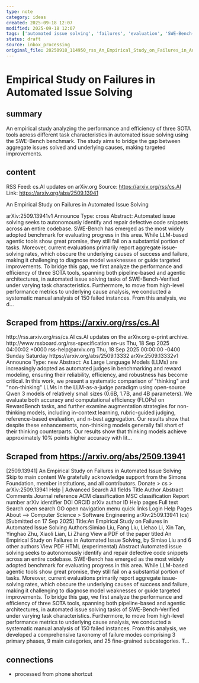 ```yaml
---
type: note
category: ideas
created: 2025-09-18 12:07
modified: 2025-09-18 12:07
tags: ['automated issue solving', 'failures', 'evaluation', 'SWE-Bench-Verified']
status: draft
source: inbox_processing
original_file: 20250918_114950_rss_An_Empirical_Study_on_Failures_in_Automated_Issue_.txt
---
```


# Empirical Study on Failures in Automated Issue Solving

## summary
An empirical study analyzing the performance and efficiency of three SOTA tools across different task characteristics in automated issue solving using the SWE-Bench benchmark. The study aims to bridge the gap between aggregate issues solved and underlying causes, making targeted improvements.

## content
RSS Feed: cs.AI updates on arXiv.org
Source: https://arxiv.org/rss/cs.AI
Link: https://arxiv.org/abs/2509.13941

An Empirical Study on Failures in Automated Issue Solving

arXiv:2509.13941v1 Announce Type: cross Abstract: Automated issue solving seeks to autonomously identify and repair defective code snippets across an entire codebase. SWE-Bench has emerged as the most widely adopted benchmark for evaluating progress in this area. While LLM-based agentic tools show great promise, they still fail on a substantial portion of tasks. Moreover, current evaluations primarily report aggregate issue-solving rates, which obscure the underlying causes of success and failure, making it challenging to diagnose model weaknesses or guide targeted improvements. To bridge this gap, we first analyze the performance and efficiency of three SOTA tools, spanning both pipeline-based and agentic architectures, in automated issue solving tasks of SWE-Bench-Verified under varying task characteristics. Furthermore, to move from high-level performance metrics to underlying cause analysis, we conducted a systematic manual analysis of 150 failed instances. From this analysis, we d...

## Scraped from https://arxiv.org/rss/cs.AI
<?xml version='1.0' encoding='UTF-8'?>
<rss xmlns:arxiv="http://arxiv.org/schemas/atom" xmlns:dc="http://purl.org/dc/elements/1.1/" xmlns:atom="http://www.w3.org/2005/Atom" xmlns:content="http://purl.org/rss/1.0/modules/content/" version="2.0">
  <channel>
    <title>cs.AI updates on arXiv.org</title>
    <link>http://rss.arxiv.org/rss/cs.AI</link>
    <description>cs.AI updates on the arXiv.org e-print archive.</description>
    <atom:link href="http://rss.arxiv.org/rss/cs.AI" rel="self" type="application/rss+xml"/>
    <docs>http://www.rssboard.org/rss-specification</docs>
    <language>en-us</language>
    <lastBuildDate>Thu, 18 Sep 2025 04:00:02 +0000</lastBuildDate>
    <managingEditor>rss-help@arxiv.org</managingEditor>
    <pubDate>Thu, 18 Sep 2025 00:00:00 -0400</pubDate>
    <skipDays>
      <day>Sunday</day>
      <day>Saturday</day>
    </skipDays>
    <item>
      <title>Explicit Reasoning Makes Better Judges: A Systematic Study on Accuracy, Efficiency, and Robustness</title>
      <link>https://arxiv.org/abs/2509.13332</link>
      <description>arXiv:2509.13332v1 Announce Type: new 
Abstract: As Large Language Models (LLMs) are increasingly adopted as automated judges in benchmarking and reward modeling, ensuring their reliability, efficiency, and robustness has become critical. In this work, we present a systematic comparison of "thinking" and "non-thinking" LLMs in the LLM-as-a-judge paradigm using open-source Qwen 3 models of relatively small sizes (0.6B, 1.7B, and 4B parameters). We evaluate both accuracy and computational efficiency (FLOPs) on RewardBench tasks, and further examine augmentation strategies for non-thinking models, including in-context learning, rubric-guided judging, reference-based evaluation, and n-best aggregation. Our results show that despite these enhancements, non-thinking models generally fall short of their thinking counterparts. Our results show that thinking models achieve approximately 10% points higher accuracy with lit...


## Scraped from https://arxiv.org/abs/2509.13941
[2509.13941] An Empirical Study on Failures in Automated Issue Solving Skip to main content We gratefully acknowledge support from the Simons Foundation, member institutions, and all contributors. Donate &gt; cs &gt; arXiv:2509.13941 Help | Advanced Search All fields Title Author Abstract Comments Journal reference ACM classification MSC classification Report number arXiv identifier DOI ORCID arXiv author ID Help pages Full text Search open search GO open navigation menu quick links Login Help Pages About --> Computer Science > Software Engineering arXiv:2509.13941 (cs) [Submitted on 17 Sep 2025] Title:An Empirical Study on Failures in Automated Issue Solving Authors:Simiao Liu, Fang Liu, Liehao Li, Xin Tan, Yinghao Zhu, Xiaoli Lian, Li Zhang View a PDF of the paper titled An Empirical Study on Failures in Automated Issue Solving, by Simiao Liu and 6 other authors View PDF HTML (experimental) Abstract:Automated issue solving seeks to autonomously identify and repair defective code snippets across an entire codebase. SWE-Bench has emerged as the most widely adopted benchmark for evaluating progress in this area. While LLM-based agentic tools show great promise, they still fail on a substantial portion of tasks. Moreover, current evaluations primarily report aggregate issue-solving rates, which obscure the underlying causes of success and failure, making it challenging to diagnose model weaknesses or guide targeted improvements. To bridge this gap, we first analyze the performance and efficiency of three SOTA tools, spanning both pipeline-based and agentic architectures, in automated issue solving tasks of SWE-Bench-Verified under varying task characteristics. Furthermore, to move from high-level performance metrics to underlying cause analysis, we conducted a systematic manual analysis of 150 failed instances. From this analysis, we developed a comprehensive taxonomy of failure modes comprising 3 primary phases, 9 main categories, and 25 fine-grained subcategories. T...


## connections
- processed from phone shortcut
